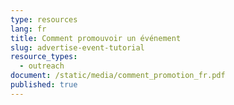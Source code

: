 ```yaml
---
type: resources
lang: fr
title: Comment promouvoir un événement
slug: advertise-event-tutorial
resource_types:
  - outreach
document: /static/media/comment_promotion_fr.pdf
published: true
---
```

